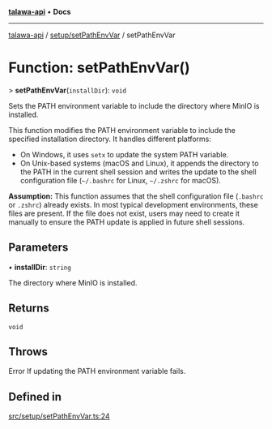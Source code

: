 [**talawa-api**](../../../README.md) • **Docs**

***

[talawa-api](../../../modules.md) / [setup/setPathEnvVar](../README.md) / setPathEnvVar

# Function: setPathEnvVar()

\> **setPathEnvVar**(`installDir`): `void`

Sets the PATH environment variable to include the directory where MinIO is installed.

This function modifies the PATH environment variable to include the specified installation directory.
It handles different platforms:
- On Windows, it uses `setx` to update the system PATH variable.
- On Unix-based systems (macOS and Linux), it appends the directory to the PATH in the current shell session
  and writes the update to the shell configuration file (`~/.bashrc` for Linux, `~/.zshrc` for macOS).

**Assumption:**
This function assumes that the shell configuration file (`.bashrc` or `.zshrc`) already exists. In most typical
development environments, these files are present. If the file does not exist, users may need to create it manually
to ensure the PATH update is applied in future shell sessions.

## Parameters

• **installDir**: `string`

The directory where MinIO is installed.

## Returns

`void`

## Throws

Error If updating the PATH environment variable fails.

## Defined in

[src/setup/setPathEnvVar.ts:24](https://github.com/PalisadoesFoundation/talawa-api/blob/a6e7ac91b581c9109559657faf0f934f3eb41fe7/src/setup/setPathEnvVar.ts#L24)
